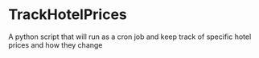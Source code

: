 TrackHotelPrices
================

A python script that will run as a cron job and keep track of specific hotel prices and how they change
